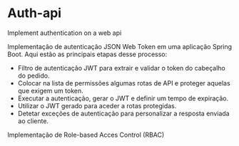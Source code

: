 # Auth-api
Implement authentication on a web api



Implementação de autenticação JSON Web Token em uma aplicação Spring Boot. 
Aqui estão as principais etapas desse processo:

- Filtro de autenticação JWT para extrair e validar o token do cabeçalho do pedido.
- Colocar na lista de permissões algumas rotas de API e proteger aquelas que exigem um token.
- Executar a autenticação, gerar o JWT e definir um tempo de expiração.
- Utilizar o JWT gerado para aceder a rotas protegidas.
- Detetar exceções de autenticação para personalizar a resposta enviada ao cliente.

Implementação de Role-based Acces Control (RBAC)
